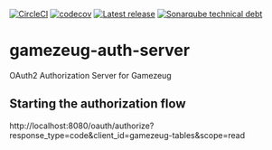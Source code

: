 [![CircleCI](https://img.shields.io/circleci/project/github/ArtunSubasi/gamezeug-auth-server.svg)](https://circleci.com/gh/ArtunSubasi/workflows/gamezeug-auth-server/tree/master)
[![codecov](https://codecov.io/gh/ArtunSubasi/gamezeug-auth-server/branch/master/graph/badge.svg)](https://codecov.io/gh/ArtunSubasi/gamezeug-auth-server)
[![Latest release](https://img.shields.io/github/tag/ArtunSubasi/gamezeug-auth-server.svg?label=Latest%20Release)](https://github.com/ArtunSubasi/gamezeug-auth-server/releases/latest)
[![Sonarqube technical debt](https://sonarcloud.io/api/project_badges/measure?project=ArtunSubasi_gamezeug-auth-server&metric=sqale_index)](https://sonarcloud.io/dashboard?id=ArtunSubasi_gamezeug-auth-server)

# gamezeug-auth-server
OAuth2 Authorization Server for Gamezeug

## Starting the authorization flow
http://localhost:8080/oauth/authorize?response_type=code&client_id=gamezeug-tables&scope=read



